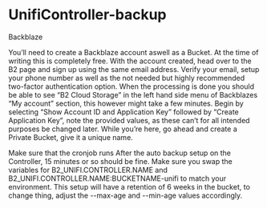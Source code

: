 # UnifiController-backup

Backblaze

You’ll need to create a Backblaze account aswell as a Bucket. At the time of writing this is completely free.
With the account created, head over to the B2 page and sign up using the same email address. Verify your email, setup your phone number as well as the not needed but highly recommended two-factor authentication option.
When the processing is done you should be able to see “B2 Cloud Storage” in the left hand side menu of Backblazes “My account” section, this however might take a few minutes.
Begin by selecting “Show Account ID and Application Key” followed by “Create Application Key”, note the provided values, as these can’t for all intended purposes be changed later.
While you’re here, go ahead and create a Private Bucket, give it a unique name.


Make sure that the cronjob runs After the auto backup setup on the Controller, 15 minutes or so should be fine.
Make sure you swap the variables for B2_UNIFI.CONTROLLER.NAME and B2_UNIFI.CONTROLLER.NAME:BUCKETNAME-unifi to match your environment.
This setup will have a retention of 6 weeks in the bucket, to change thing, adjust the --max-age and --min-age values accordingly.
